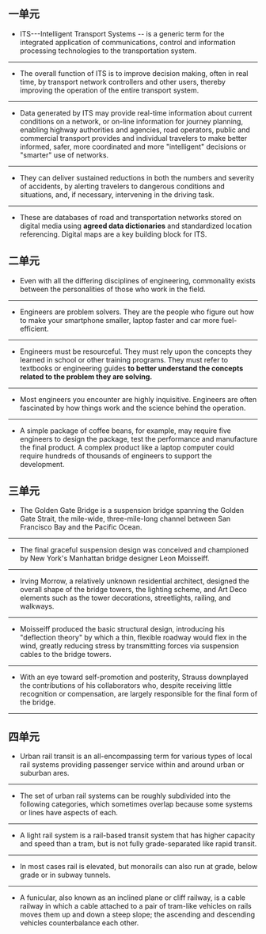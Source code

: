 ## 一单元

- ITS---Intelligent Transport Systems -- is a generic term for the integrated application of communications, control and information processing technologies to the transportation system.

  

----

- The overall function of ITS is to improve decision making, often in real time, by transport network controllers and other users, thereby improving the operation of the entire transport system.



----

- Data generated by ITS may provide real-time information about current conditions on a network, or on-line information for journey planning, enabling highway authorities and agencies, road operators, public and commercial transport provides and individual travelers to make better informed, safer, more coordinated and more "intelligent" decisions or "smarter" use of networks.



----

- They can deliver sustained reductions in both the numbers and severity of accidents, by alerting travelers to dangerous conditions and situations, and, if necessary, intervening in the driving task.



----

- These are databases of road and transportation networks stored on digital media using **agreed data dictionaries** and standardized location referencing. Digital maps are a key building block for ITS.



## 二单元

- Even with all the differing disciplines of engineering, commonality exists between the personalities of those who work in the field.



-----

- Engineers are problem solvers. They are the people who figure out how to make your smartphone smaller, laptop faster and car more fuel-efficient.

  

----

- Engineers must be resourceful. They must rely upon the concepts they learned in school or other training programs. They must refer to textbooks or engineering guides **to better understand the concepts related to the problem they are solving.**

  

----

- Most engineers you encounter are highly inquisitive. Engineers are often fascinated by how things work and the science behind the operation.

  

----

- A simple package of coffee beans, for example, may require five engineers to design the package, test the performance and manufacture the final product. A complex product like a laptop computer could require hundreds of thousands of engineers to support the development.

  

## 三单元

- The Golden Gate Bridge is a suspension bridge spanning the Golden Gate Strait, the mile-wide, three-mile-long channel between San Francisco Bay and the Pacific Ocean.

  

----

- The final graceful suspension design was conceived and championed by New York's Manhattan bridge designer Leon Moisseiff.

  

-----

- Irving Morrow, a relatively unknown residential architect, designed the overall shape of the bridge towers, the lighting scheme, and Art Deco elements such as the tower decorations, streetlights, railing, and walkways.

  

----

- Moisseiff produced the basic structural design, introducing his "deflection theory" by which a thin, flexible roadway would flex in the wind, greatly reducing stress by transmitting forces via suspension cables to the bridge towers.

  

----

- With an eye toward self-promotion and posterity, Strauss downplayed the contributions of his collaborators who, despite receiving little recognition or compensation, are largely responsible for the final form of the bridge.

  

----

## 四单元

- Urban rail transit is an all-encompassing term for various types of local rail systems providing passenger service within and around urban or suburban ares.

  

----

- The set of urban rail systems can be roughly subdivided into the following categories, which sometimes overlap because some systems or lines have aspects of each.

  

----

- A light rail system is a rail-based transit system that has higher capacity and speed than a tram, but is not fully grade-separated like rapid transit.

  

----

- In most cases rail is elevated, but monorails can also run at grade, below grade or in subway tunnels.

  

----

- A funicular, also known as an inclined plane or cliff railway, is a cable railway in which a cable attached to a pair of tram-like vehicles on rails moves them up and down a steep slope; the ascending and descending vehicles counterbalance each other.